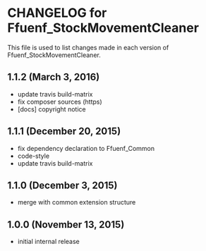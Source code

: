 # CHANGELOG for Ffuenf_StockMovementCleaner

This file is used to list changes made in each version of Ffuenf_StockMovementCleaner.

## 1.1.2 (March 3, 2016)

* update travis build-matrix
* fix composer sources (https)
* [docs] copyright notice

## 1.1.1 (December 20, 2015)

* fix dependency declaration to Ffuenf_Common
* code-style
* update travis build-matrix

## 1.1.0 (December 3, 2015)

* merge with common extension structure

## 1.0.0 (November 13, 2015)

* initial internal release
